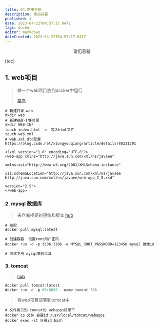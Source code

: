 ```yaml
---
title: 04.常用容器
description: 常用容器
published: 1
date: 2023-04-22T04:57:17.047Z
tags: docker
editor: markdown
dateCreated: 2023-04-22T04:57:17.047Z
---
```


<center>常用容器</center>





[toc]





## 1. web项目

> 做一个web项目放到docker中运行
>
> [菜鸟](https://www.runoob.com/docke)

```shell
# 新建目录 web
mkdir web 
# 新建WEB-INF目录
mkdir WEB-INF
touch index.html  <- 写入html文件
touch web.xml  
# web.xml dtd配置  https://blog.csdn.net/xiongyouqiang/article/details/80231291
```

```xml-dtd
<?xml version="1.0" encoding="UTF-8"?>  
<web-app xmlns="http://java.sun.com/xml/ns/javaee"  

xmlns:xsi="http://www.w3.org/2001/XMLSchema-instance"  

xsi:schemaLocation="http://java.sun.com/xml/ns/javaee http://java.sun.com/xml/ns/javaee/web-app_2_5.xsd"  

version="2.5">  
</web-app>  
```



### 2. mysql 数据库

> 来仓库找要的镜像和版本 [hub](https://hub.docker.com/)

```shell
# 拉取
docker pull mysql:latest

# 创建容器  设置root用户密码
docker run -d -p 3306:3306 -e MYSQL_ROOT_PASSWORD=123456 mysql 镜像id 

# 测试下用 mysql管理工具
```



### 3. tomcat 

>  [hub](https://hub.docker.com/)

```go
docker pull tomcat:latest
docker run -d -p 80:8080 --name tomcat 788
```

> 将web项目部署到tomcat中

```shell
# 文件拷贝到 tomcat的 webapps目录下
docker cp 文件 容器id:/usr/local/tomcat/webapps 
docker exec -it 容器id bash
```



